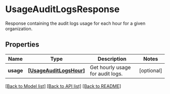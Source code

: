 # UsageAuditLogsResponse

Response containing the audit logs usage for each hour for a given organization.

## Properties
Name | Type | Description | Notes
------------ | ------------- | ------------- | -------------
**usage** | [**[UsageAuditLogsHour]**](UsageAuditLogsHour.md) | Get hourly usage for audit logs. | [optional] 

[[Back to Model list]](README.md#documentation-for-models) [[Back to API list]](README.md#documentation-for-api-endpoints) [[Back to README]](README.md)


